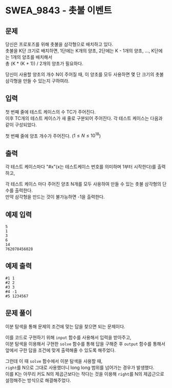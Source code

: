# SWEA_9843 - 촛불 이벤트

## 문제

당신은 프로포즈를 위해 촛불을 삼각형으로 배치하고 있다.  
촛불을 K단 크기로 배치하면, 1단에는 K개의 양초, 2단에는 K - 1개의 양초, …, K단에는 1개의 양초를 배치해서  
총 (K \* (K + 1)) / 2개의 양초가 필요하다.

당신이 사용할 양초의 개수 N이 주어질 때, 이 양초를 모두 사용하면 몇 단 크기의 촛불 삼각형을 만들 수 있는지 구하여라.

## 입력

첫 번째 줄에 테스트 케이스의 수 TC가 주어진다.  
이후 TC개의 테스트 케이스가 새 줄로 구분되어 주어진다. 각 테스트 케이스는 다음과 같이 구성되었다.

첫 번째 줄에 양초 개수가 주어진다. ($1 ≤ N ≤ 10^{18}$)

## 출력

각 테스트 케이스마다 "#x"(x는 테스트케이스 번호를 의미하며 1부터 시작한다)를 출력하고,

각 테스트 케이스 마다 주어진 양초 N개를 모두 사용하여 만들 수 있는 촛불 삼각형의 단수를 출력한다.  
만약 삼각형을 만드는 것이 불가능하면 -1을 출력한다.

## 예제 입력

```
5
1
3
6
14
762078456028
```

## 예제 출력

```
#1 1
#2 2
#3 3
#4 -1
#5 1234567
```

## 문제 풀이

이분 탐색을 통해 문제의 조건에 맞는 답을 찾으면 되는 문제이다.

이를 코드로 구현하기 위해 `input` 함수를 사용해서 입력을 받아주고,  
이분 탐색을 이용해서 구현한 `solve` 함수를 통해 답을 구해준 후 `output` 함수를 통해서 앞에서 구한 답을 조건에 맞게 출력해줄 수 있도록 해주었다.

그런데 이 때 `solve` 함수에서 이분 탐색을 사용할 때,  
`right`를 N으로 그대로 사용했더니 long long 범위를 넘어가는 경우가 발생했다.  
이를 K는 아무리 커도 N의 제곱근보다는 작다는 것을 이용해 `right`를 N의 제곱근으로 설정해주는 방식으로 해결해주었다.
